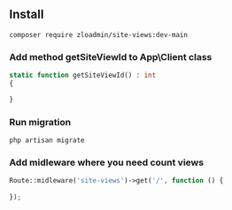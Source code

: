 ## Install 
`composer require zloadmin/site-views:dev-main`
### Add method getSiteViewId to App\Client class
```php
static function getSiteViewId() : int
{

}
```
### Run migration
`php artisan migrate`
### Add midleware where you need count views
```php
Route::midleware('site-views')->get('/', function () {
    
});
```

